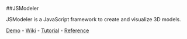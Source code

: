 ##JSModeler

JSModeler is a JavaScript framework to create and visualize 3D models.

[Demo](http://kovacsv.github.io/JSModeler/documentation/demo/demonstration.html) -
[Wiki](https://github.com/kovacsv/JSModeler/wiki) -
[Tutorial](https://github.com/kovacsv/JSModeler/wiki/JSModeler-Tutorial) -
[Reference](http://kovacsv.github.io/JSModeler/documentation/jsmdoc/index.html)
